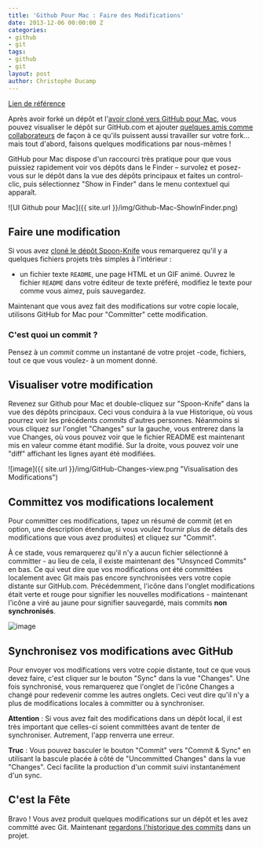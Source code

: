 ```yaml
---
title: 'Github Pour Mac : Faire des Modifications'
date: 2013-12-06 00:00:00 Z
categories:
- github
- git
tags:
- github
- git
layout: post
author: Christophe Ducamp
---
```


[Lien de référence](https://help.github.com/articles/making-changes)

Après avoir forké un dépôt et l'[avoir cloné vers GitHub pour Mac](/2013/12/06/github-pour-mac-travailler-avec-des-repos/), vous pouvez visualiser le dépôt sur GitHub.com et ajouter [quelques amis comme collaborateurs](https://help.github.com/articles/how-do-i-add-a-collaborator) de façon à ce qu'ils puissent aussi travailler sur votre fork… mais tout d'abord, faisons quelques modifications par nous-mêmes ! 

GitHub pour Mac dispose d'un raccourci très pratique pour que vous puissiez rapidement voir vos dépôts dans le Finder – survolez et posez-vous sur le dépôt dans la vue des dépôts principaux et faites un control-clic, puis sélectionnez "Show in Finder" dans le menu contextuel qui apparaît.


![UI Github pour Mac]({{ site.url }}/img/Github-Mac-ShowInFinder.png)

## Faire une modification

Si vous avez [cloné le dépôt Spoon-Knife](/2013/12/06/github-pour-mac-travailler-avec-des-repos/) vous remarquerez qu'il y a quelques fichiers projets très simples à l'intérieur : 
- un fichier texte `README`, une page HTML et un GIF animé.  Ouvrez le fichier `README` dans votre éditeur de texte préféré, modifiez le texte pour comme vous aimez, puis sauvegardez.

Maintenant que vous avez fait des modifications sur votre copie locale, utilisons GitHub for Mac pour "Committer" cette modification.

### C'est quoi un commit ?

Pensez à un *commit* comme un instantané de votre projet -code, fichiers, tout ce que vous voulez- à un moment donné.

## Visualiser votre modification

Revenez sur Github pour Mac et double-cliquez sur "Spoon-Knife" dans la vue des dépôts principaux. Ceci vous conduira à la vue Historique, où vous pourrez voir les précédents *commits* d'autres personnes. Néanmoins si vous cliquez sur l'onglet "Changes" sur la gauche, vous entrerez dans la vue Changes, où vous pouvez voir que le fichier README est maintenant mis en valeur comme étant modifié. Sur la droite, vous pouvez voir une "diff" affichant les lignes ayant été modifiées.

![image]({{ site.url }}/img/GitHub-Changes-view.png "Visualisation des Modifications")


## Committez vos modifications localement

Pour committer ces modifications, tapez un résumé de commit (et en option, une description étendue, si vous voulez fournir plus de détails des modifications que vous avez produites) et cliquez sur "Commit".

À ce stade, vous remarquerez qu'il n'y a aucun fichier sélectionné à committer - au lieu de cela, il existe maintenant des "Unsynced Commits" en bas. Ce qui veut dire que vos modifications ont été committées localement avec Git mais pas encore synchronisées vers votre copie distante sur GitHub.com. Précédemment, l'icône dans l'onglet modifications était verte et rouge pour signifier  les nouvelles modifications - maintenant l'icône a viré au jaune pour signifier sauvegardé, mais commits **non synchronisés**.

![image](2013/12/06/github-pour-mac-travailler-avec-des-repos/)

## Synchronisez vos modifications avec GitHub

Pour envoyer vos modifications vers votre copie distante, tout ce que vous devez faire, c'est cliquer sur le bouton "Sync" dans la vue "Changes". Une fois synchronisé, vous remarquerez que l'onglet de l'icône Changes a changé pour redevenir comme les autres onglets. Ceci veut dire qu'il n'y a plus de modifications locales à committer ou à synchroniser.

**Attention** : Si vous avez fait des modifications dans un dépôt local, il est très important que celles-ci soient committées avant de tenter de synchroniser. Autrement, l'app renverra une erreur.

**Truc** : Vous pouvez basculer le bouton "Commit" vers  "Commit & Sync" en utilisant la bascule placée à côté de "Uncommitted Changes" dans la vue "Changes". Ceci facilite la production d'un commit suivi instantanément d'un sync.

## C'est la Fête 

Bravo ! Vous avez produit quelques modifications sur un dépôt et les avez committé avec Git. Maintenant [regardons l'historique des commits](https://help.github.com/articles/viewing-previous-commits) dans un projet.

